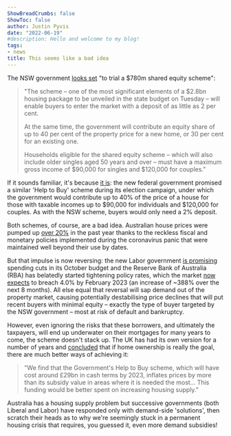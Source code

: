 ```yaml
---
ShowBreadCrumbs: false
ShowToc: false
author: Justin Pyvis
date: "2022-06-19"
#description: Hello and welcome to my blog!
tags:
- news
title: This seems like a bad idea
---
```


The NSW government [looks set](https://www.dailytelegraph.com.au/news/nsw/firsthome-help-for-teachers-cops-nurses-and-singles-as-part-of-the-nsw-state-budget/news-story/2b605f4caa0321004725691364e24406) "to trial a $780m shared equity scheme":

> "The scheme – one of the most significant elements of a $2.8bn housing package to be unveiled in the state budget on Tuesday – will enable ­buyers to enter the market with a deposit of as little as 2 per cent.
>
> At the same time, the ­government will contribute an equity share of up to 40 per cent of the property price for a new home, or 30 per cent for an existing one.
>
> Households eligible for the shared equity scheme – which will also include older singles aged 50 years and over – must have a maximum gross income of $90,000 for singles and $120,000 for couples."

If it sounds familiar, it's because [it is](https://www.news.com.au/finance/real-estate/buying/labor-says-its-new-homebuying-scheme-could-save-aussies-up-to-380000-on-their-mortgage/news-story/1e235323506b12d5a790fc317d71a312): the new federal government promised a similar 'Help to Buy' scheme during its election campaign, under which the government would contribute up to 40% of the price of a house for those with taxable incomes up to $90,000 for individuals and $120,000 for couples. As with the NSW scheme, buyers would only need a 2% deposit.

Both schemes, of course, are a bad idea. Australian house prices were pumped up [over 20%](https://www.corelogic.com.au/news-research/news/2022/growth-in-australian-housing-values-continues-to-lose-steam-as-sydney-records-first-decline-in-17-months) in the past year thanks to the reckless fiscal and monetary policies implemented during the coronavirus panic that were maintained well beyond their use by dates.

But that impulse is now reversing: the new Labor government [is promising](https://www.afr.com/politics/federal/chalmers-signals-tougher-budget-cuts-ahead-20220617-p5augu) spending cuts in its October budget and the Reserve Bank of Australia (RBA) has belatedly started tightening policy rates, which the market [now expects](https://www2.asx.com.au/markets/trade-our-derivatives-market/futures-market/rba-rate-tracker) to breach 4.0% by February 2023 (an increase of ~388% over the next 8 months). All else equal that reversal will sap demand out of the property market, causing potentially destabilising price declines that will put recent buyers with minimal equity – exactly the type of buyer targeted by the NSW government – most at risk of default and bankruptcy.

However, even ignoring the risks that these borrowers, and ultimately the taxpayers, will end up underwater on their mortgages for many years to come, the scheme doesn't stack up. The UK has had its own version for a number of years and [concluded](https://committees.parliament.uk/publications/8354/documents/85292/default/) that if home ownership is really the goal, there are much better ways of achieving it:

> "We find that the Government's Help to Buy scheme, which will have cost around £29bn in cash terms by 2023, inflates prices by more than its subsidy value in areas where it is needed the most... This funding would be better spent on increasing housing supply."

Australia has a housing supply problem but successive governments (both Liberal and Labor) have responded only with demand-side 'solutions', then scratch their heads as to why we're seemingly stuck in a permanent housing crisis that requires, you guessed it, even more demand subsidies!